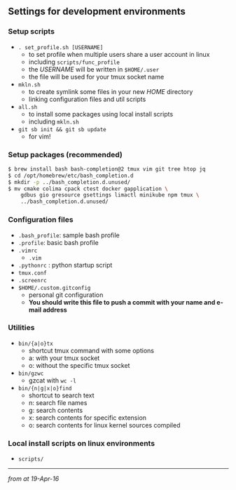 ## Settings for development environments

### Setup scripts
* `. set_profile.sh [USERNAME]`
  * to set profile when multiple users share a user account in linux
  * including `scripts/func_profile`
  * the *USERNAME* will be written in `$HOME/.user`
  * the file will be used for your tmux socket name
* `mkln.sh`
  * to create symlink some files in your new *HOME* directory
  * linking configuration files and util scripts
* `all.sh`
  * to install some packages using local install scripts
  * including `mkln.sh`
* `git sb init && git sb update`
  * for vim!

### Setup packages (recommended)
```bash
$ brew install bash bash-completion@2 tmux vim git tree htop jq
$ cd /opt/homebrew/etc/bash_completion.d
$ mkdir -p ../bash_completion.d.unused/
$ mv cmake colima cpack ctest docker gapplication \
    gdbus gio gresource gsettings limactl minikube npm tmux \
    ../bash_completion.d.unused/
```

### Configuration files
* `.bash_profile`: sample bash profile
* `.profile`: basic bash profile
* `.vimrc`
  * `.vim`
* `.pythonrc` : python startup script
* `tmux.conf`
* `.screenrc`
* `$HOME/.custom.gitconfig`
  * personal git configuration
  * **You should write this file to push a commit with your name and e-mail address**

### Utilities
* `bin/{a|o}tx`
  * shortcut tmux command with some options
  * a: with your tmux socket
  * o: without the specific tmux socket
* `bin/gzwc`
  * gzcat with `wc -l`
* `bin/{n|g|x|o}find`
  * shortcut to search text
  * n: search file names
  * g: search contents
  * x: search contents for specific extension
  * o: search contents for linux kernel sources compiled

### Local install scripts on linux environments
  * `scripts/`

---
_from at 19-Apr-16_
